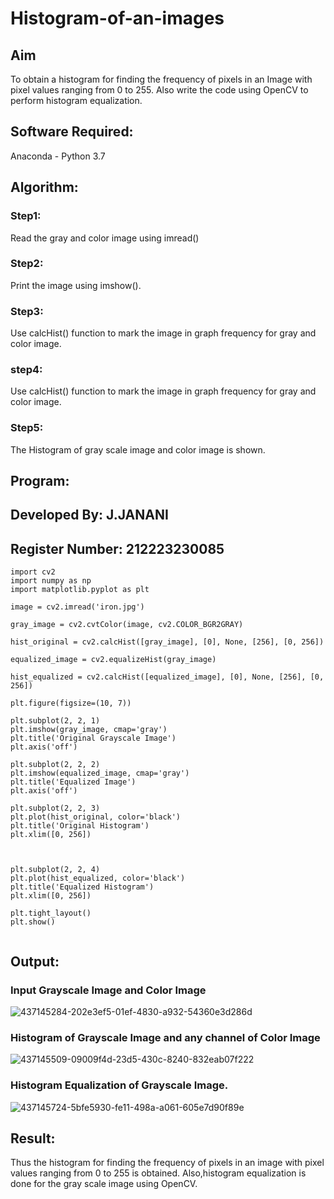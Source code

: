 # Histogram-of-an-images
## Aim
To obtain a histogram for finding the frequency of pixels in an Image with pixel values ranging from 0 to 255. Also write the code using OpenCV to perform histogram equalization.

## Software Required:
Anaconda - Python 3.7

## Algorithm:
### Step1:
Read the gray and color image using imread()

### Step2:
Print the image using imshow().



### Step3:
Use calcHist() function to mark the image in graph frequency for gray and color image.

### step4:
Use calcHist() function to mark the image in graph frequency for gray and color image.

### Step5:
The Histogram of gray scale image and color image is shown.


## Program:

## Developed By: J.JANANI
## Register Number: 212223230085

```
import cv2
import numpy as np
import matplotlib.pyplot as plt

image = cv2.imread('iron.jpg')

gray_image = cv2.cvtColor(image, cv2.COLOR_BGR2GRAY)

hist_original = cv2.calcHist([gray_image], [0], None, [256], [0, 256])

equalized_image = cv2.equalizeHist(gray_image)

hist_equalized = cv2.calcHist([equalized_image], [0], None, [256], [0, 256])

plt.figure(figsize=(10, 7))

plt.subplot(2, 2, 1)
plt.imshow(gray_image, cmap='gray')
plt.title('Original Grayscale Image')
plt.axis('off')

plt.subplot(2, 2, 2)
plt.imshow(equalized_image, cmap='gray')
plt.title('Equalized Image')
plt.axis('off')

plt.subplot(2, 2, 3)
plt.plot(hist_original, color='black')
plt.title('Original Histogram')
plt.xlim([0, 256])



plt.subplot(2, 2, 4)
plt.plot(hist_equalized, color='black')
plt.title('Equalized Histogram')
plt.xlim([0, 256])

plt.tight_layout()
plt.show()


```


## Output:
### Input Grayscale Image and Color Image

![437145284-202e3ef5-01ef-4830-a932-54360e3d286d](https://github.com/user-attachments/assets/cec8f6aa-b087-402b-9fcf-28f9000c10a1)


### Histogram of Grayscale Image and any channel of Color Image
![437145509-09009f4d-23d5-430c-8240-832eab07f222](https://github.com/user-attachments/assets/a5fe040c-150c-4f87-a4bb-59dd309df3dc)



### Histogram Equalization of Grayscale Image.

![437145724-5bfe5930-fe11-498a-a061-605e7d90f89e](https://github.com/user-attachments/assets/e587b4e4-7b35-4cbe-9136-2e3ef6579782)




## Result: 
Thus the histogram for finding the frequency of pixels in an image with pixel values ranging from 0 to 255 is obtained. Also,histogram equalization is done for the gray scale image using OpenCV.
